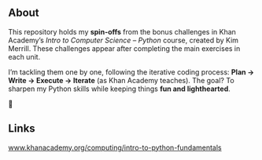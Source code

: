 ## About  
This repository holds my **spin-offs** from the bonus challenges in Khan Academy’s *Intro to Computer Science – Python* course, created by Kim Merrill. These challenges appear after completing the main exercises in each unit.  

I’m tackling them one by one, following the iterative coding process: **Plan → Write → Execute → Iterate** (as Khan Academy teaches). The goal? To sharpen my Python skills while keeping things **fun and lighthearted**.  

🙂

## Links  
www.khanacademy.org/computing/intro-to-python-fundamentals
